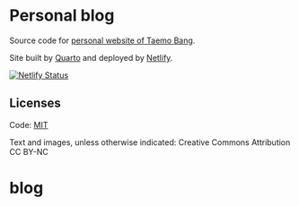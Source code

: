 # Personal blog
Source code for [personal website of Taemo Bang](https://taemobang.com).

Site built by [Quarto](https://github.com/quarto-dev/quarto-cli/) and deployed by [Netlify](https://www.netlify.com/).

[![Netlify Status](https://api.netlify.com/api/v1/badges/5f7787b2-0c4d-4e60-90a3-c491cfc3e202/deploy-status)](https://app.netlify.com/sites/taemobang/deploys)

## Licenses

Code: [MIT](LICENSE)

Text and images, unless otherwise indicated: Creative Commons Attribution CC BY-NC
# blog
